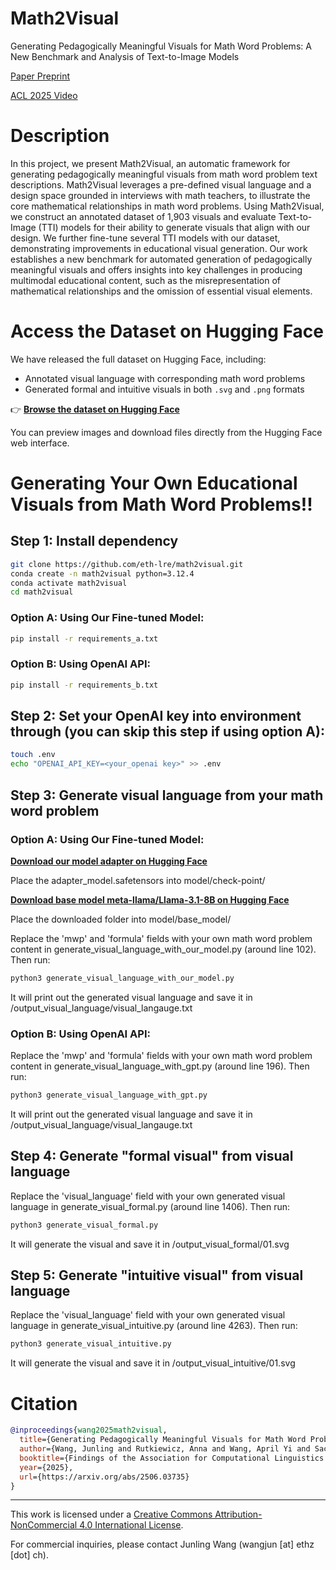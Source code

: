 # Math2Visual
Generating Pedagogically Meaningful Visuals for Math Word Problems: A New Benchmark and Analysis of Text-to-Image Models

[Paper Preprint](https://arxiv.org/abs/2506.03735)

[ACL 2025 Video](https://youtu.be/jdPYVoHEPtk)

# Description
In this project, we present Math2Visual, an automatic framework for generating pedagogically meaningful visuals from math word problem text descriptions. Math2Visual leverages a pre-defined visual language and a design space grounded in interviews with math teachers, to illustrate the core mathematical relationships in math word problems. Using Math2Visual, we construct an annotated dataset of 1,903 visuals and evaluate Text-to-Image (TTI) models for their ability to generate visuals that align with our design. We further fine-tune several TTI models with our dataset, demonstrating improvements in educational visual generation. Our work establishes a new benchmark for automated generation of pedagogically meaningful visuals and offers insights into key challenges in producing multimodal educational content, such as the misrepresentation of mathematical relationships and the omission of essential visual elements.


# Access the Dataset on Hugging Face

We have released the full dataset on Hugging Face, including:
- Annotated visual language with corresponding math word problems
- Generated formal and intuitive visuals in both `.svg` and `.png` formats

👉 **[Browse the dataset on Hugging Face](https://huggingface.co/datasets/junling24/Math2Visual-Generating_Pedagogically_Meaningful_Visuals_for_Math_Word_Problems)**

You can preview images and download files directly from the Hugging Face web interface.

# Generating Your Own Educational Visuals from Math Word Problems!!
## Step 1: Install dependency
```bash
git clone https://github.com/eth-lre/math2visual.git
conda create -n math2visual python=3.12.4
conda activate math2visual
cd math2visual
```
### Option A: Using Our Fine-tuned Model:
```bash
pip install -r requirements_a.txt
```
### Option B: Using OpenAI API:
```bash
pip install -r requirements_b.txt
```

## Step 2: Set your OpenAI key into environment through (you can skip this step if using option A):
```bash
touch .env
echo "OPENAI_API_KEY=<your_openai key>" >> .env
```
## Step 3: Generate visual language from your math word problem 
### Option A: Using Our Fine-tuned Model:
**[Download our model adapter on Hugging Face](https://huggingface.co/junling24/Math2Visual-Visual_Language_Generation)**

Place the adapter_model.safetensors into model/check-point/

**[Download base model meta-llama/Llama-3.1-8B on Hugging Face](https://huggingface.co/meta-llama/Llama-3.1-8B)**

Place the downloaded folder into model/base_model/

Replace the 'mwp' and 'formula' fields with your own math word problem content in generate_visual_language_with_our_model.py (around line 102). Then run:
```bash
python3 generate_visual_language_with_our_model.py
```
It will print out the generated visual language and save it in /output_visual_language/visual_langauge.txt
### Option B: Using OpenAI API:
Replace the 'mwp' and 'formula' fields with your own math word problem content in generate_visual_language_with_gpt.py (around line 196). Then run:
```bash
python3 generate_visual_language_with_gpt.py
```
It will print out the generated visual language and save it in /output_visual_language/visual_langauge.txt

## Step 4: Generate "formal visual" from visual language
Replace the 'visual_language' field with your own generated visual language in generate_visual_formal.py (around line 1406). Then run:
```bash
python3 generate_visual_formal.py
```
It will generate the visual and save it in /output_visual_formal/01.svg

## Step 5: Generate "intuitive visual" from visual language
Replace the 'visual_language' field with your own generated visual language in generate_visual_intuitive.py (around line 4263). Then run:
```bash
python3 generate_visual_intuitive.py
```
It will generate the visual and save it in /output_visual_intuitive/01.svg


# Citation
```bibtex
@inproceedings{wang2025math2visual,
  title={Generating Pedagogically Meaningful Visuals for Math Word Problems: A New Benchmark and Analysis of Text-to-Image Models},
  author={Wang, Junling and Rutkiewicz, Anna and Wang, April Yi and Sachan, Mrinmaya},
  booktitle={Findings of the Association for Computational Linguistics: ACL 2025},
  year={2025},
  url={https://arxiv.org/abs/2506.03735}
}
```

---
This work is licensed under a
[Creative Commons Attribution-NonCommercial 4.0 International License][cc-by-sa].

For commercial inquiries, please contact Junling Wang (wangjun [at] ethz [dot] ch).

[cc-by-sa]: https://creativecommons.org/licenses/by-nc/4.0/
[cc-by-sa-shield]: https://img.shields.io/badge/License-CC%20BY--SA%204.0-lightgrey.svg
